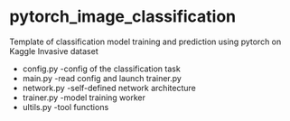 # pytorch_image_classification
Template of classification model training and prediction using pytorch on Kaggle Invasive dataset
* config.py -config of the classification task  
* main.py -read config and launch trainer.py
* network.py -self-defined network architecture 
* trainer.py -model training worker
* ultils.py -tool functions